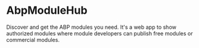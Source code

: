 # AbpModuleHub
Discover and get the ABP modules you need. It's a web app to show authorized modules where module developers can publish free modules or commercial modules.
